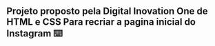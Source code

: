##  Projeto proposto pela Digital Inovation One de HTML e CSS Para recriar a pagina inicial do Instagram :keyboard:

